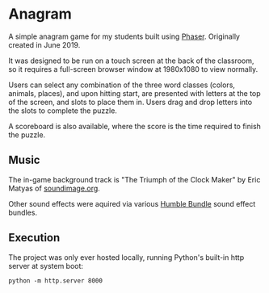 # Anagram
A simple anagram game for my students built using [Phaser](https://phaser.io). Originally created in June 2019.

It was designed to be run on a touch screen at the back of the classroom, so it requires a full-screen browser window at 1980x1080 to view normally.

Users can select any combination of the three word classes (colors, animals, places), and upon hitting start, are presented with letters at the top of the screen, and slots to place them in. Users drag and drop letters into the slots to complete the puzzle.

A scoreboard is also available, where the score is the time required to finish the puzzle.

## Music
The in-game background track is "The Triumph of the Clock Maker" by Eric Matyas of [soundimage.org](https://soundimage.org/looping-music/).

Other sound effects were aquired via various [Humble Bundle](https://www.humblebundle.com) sound effect bundles.

## Execution
The project was only ever hosted locally, running Python's built-in http server at system boot:
```
python -m http.server 8000
```